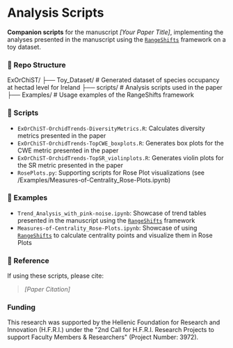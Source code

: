 # Analysis Scripts  
**Companion scripts** for the manuscript *[Your Paper Title]*, implementing the analyses presented in the manuscript using the [`RangeShifts`](https://github.com/EcoLabBET/RangeShifts.git) framework on a toy dataset.

### 🔄 Repo Structure  
ExOrChiST/
├── Toy_Dataset/ # Generated dataset of species occupancy at hectad level for Ireland
├── scripts/ # Analysis scripts used in the paper
├── Examples/ # Usage examples of the RangeShifts framework

### 📁 Scripts  
- `ExOrChiST-OrchidTrends-DiversityMetrics.R`: Calculates diversity metrics presented in the paper
- `ExOrChiST-OrchidTrends-TopCWE_boxplots.R`: Generates box plots for the CWE metric presented in the paper
- `ExOrChiST-OrchidTrends-TopSR_violinplots.R`: Generates violin plots for the SR metric presented in the paper
- `RosePlots.py`: Supporting scripts for Rose Plot visualizations (see /Examples/Measures-of-Centrality_Rose-Plots.ipynb)

### 📁 Examples
- `Trend_Analysis_with_pink-noise.ipynb`: Showcase of trend tables presented in the manuscript using the [`RangeShifts`](https://github.com/EcoLabBET/RangeShifts.git) framework
- `Measures-of-Centrality_Rose-Plots.ipynb`: Showcase of using [`RangeShifts`](https://github.com/EcoLabBET/RangeShifts.git) to calculate centrality points and visualize them in Rose Plots

### 📜 Reference  
If using these scripts, please cite:  
> *[Paper Citation]*  

### Funding
This research was supported by the Hellenic Foundation for Research and Innovation (H.F.R.I.) under the "2nd Call for H.F.R.I. Research Projects to support Faculty Members & Researchers" (Project Number: 3972).
